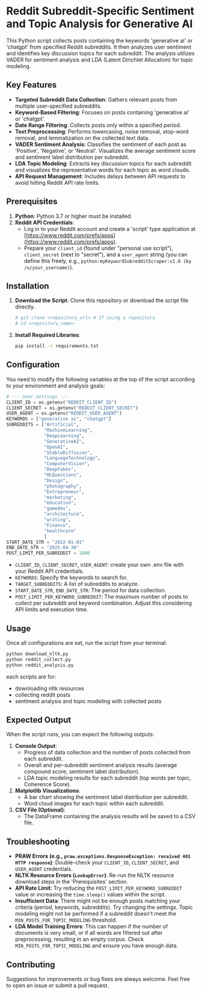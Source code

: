 # Reddit Subreddit-Specific Sentiment and Topic Analysis for Generative AI

This Python script collects posts containing the keywords 'generative ai' or 'chatgpt' from specified Reddit subreddits. It then analyzes user sentiment and identifies key discussion topics for each subreddit. The analysis utilizes VADER for sentiment analysis and LDA (Latent Dirichlet Allocation) for topic modeling.

## Key Features

-   **Targeted Subreddit Data Collection**: Gathers relevant posts from multiple user-specified subreddits.
-   **Keyword-Based Filtering**: Focuses on posts containing 'generative ai' or 'chatgpt'.
-   **Date Range Filtering**: Collects posts only within a specified period.
-   **Text Preprocessing**: Performs lowercasing, noise removal, stop-word removal, and lemmatization on the collected text data.
-   **VADER Sentiment Analysis**: Classifies the sentiment of each post as 'Positive', 'Negative', or 'Neutral'. Visualizes the average sentiment score and sentiment label distribution per subreddit.
-   **LDA Topic Modeling**: Extracts key discussion topics for each subreddit and visualizes the representative words for each topic as word clouds.
-   **API Request Management**: Includes delays between API requests to avoid hitting Reddit API rate limits.

## Prerequisites

1.  **Python**: Python 3.7 or higher must be installed.
2.  **Reddit API Credentials**:
    *   Log in to your Reddit account and create a 'script' type application at [https://www.reddit.com/prefs/apps](https://www.reddit.com/prefs/apps).
    *   Prepare your `client_id` (found under "personal use script"), `client_secret` (next to "secret"), and a `user_agent` string (you can define this freely, e.g., `python:myKeywordSubredditScraper:v1.0 (by /u/your_username)`).


## Installation

1.  **Download the Script**: Clone this repository or download the script file directly.
    ```bash
    # git clone <repository_url> # If using a repository
    # cd <repository_name>
    ```

2.  **Install Required Libraries**:
    ```bash
    pip install -r requirements.txt
    ```

## Configuration

You need to modify the following variables at the top of the script according to your environment and analysis goals:

```python
# --- User Settings ---
CLIENT_ID = os.getenv("REDDIT_CLIENT_ID") 
CLIENT_SECRET = os.getenv("REDDIT_CLIENT_SECRET")
USER_AGENT = os.getenv("REDDIT_USER_AGENT")
KEYWORDS = ["generative ai", "chatgpt"] 
SUBREDDITS = ["Artificial",
              "MachineLearning",
              "DeepLearning",
              "GenerativeAI",
              "OpenAI",
              "StableDiffusion",
              "LanguageTechnology",
              "ComputerVision",
              "DeepFakes",
              "MLQuestions",
              "Design",
              "photography",
              "Entrepreneur",
              "marketing",
              "education",
              "gamedev",
              "architecture",
              "writing",
              "Finance",
              "healthcare"
              ] 
START_DATE_STR = "2022-01-01"
END_DATE_STR = "2025-04-30"
POST_LIMIT_PER_SUBREDDIT = 1000
```

-   `CLIENT_ID`, `CLIENT_SECRET`, `USER_AGENT`: create your own .env file with your Reddit API credentials.
-   `KEYWORDS`: Specify the keywords to search for.
-   `TARGET_SUBREDDITS`: A list of subreddits to analyze.
-   `START_DATE_STR`, `END_DATE_STR`: The period for data collection.
-   `POST_LIMIT_PER_KEYWORD_SUBREDDIT`: The maximum number of posts to collect per subreddit and keyword combination. Adjust this considering API limits and execution time.


## Usage

Once all configurations are set, run the script from your terminal:

```bash
python download_nltk.py 
python reddit_collect.py 
python reddit_analysis.py 
```
each scripts are for:
- downloading nltk resources
- collecting reddit posts
- sentiment analysis and topic modeling with collected posts

## Expected Output

When the script runs, you can expect the following outputs:

1.  **Console Output**:
    *   Progress of data collection and the number of posts collected from each subreddit.
    *   Overall and per-subreddit sentiment analysis results (average compound score, sentiment label distribution).
    *   LDA topic modeling results for each subreddit (top words per topic, Coherence Score).
2.  **Matplotlib Visualizations**:
    *   A bar chart showing the sentiment label distribution per subreddit.
    *   Word cloud images for each topic within each subreddit.
3.  **CSV File (Optional)**:
    *   The DataFrame containing the analysis results will be saved to a CSV file.

## Troubleshooting

-   **PRAW Errors (e.g., `praw.exceptions.ResponseException: received 401 HTTP response`)**: Double-check your `CLIENT_ID`, `CLIENT_SECRET`, and `USER_AGENT` credentials.
-   **NLTK Resource Errors (`LookupError`)**: Re-run the NLTK resource download steps in the 'Prerequisites' section.
-   **API Rate Limit**: Try reducing the `POST_LIMIT_PER_KEYWORD_SUBREDDIT` value or increasing the `time.sleep()` values within the script.
-   **Insufficient Data**: There might not be enough posts matching your criteria (period, keywords, subreddits). Try changing the settings. Topic modeling might not be performed if a subreddit doesn't meet the `MIN_POSTS_FOR_TOPIC_MODELING` threshold.
-   **LDA Model Training Errors**: This can happen if the number of documents is very small, or if all words are filtered out after preprocessing, resulting in an empty corpus. Check `MIN_POSTS_FOR_TOPIC_MODELING` and ensure you have enough data.

## Contributing

Suggestions for improvements or bug fixes are always welcome. Feel free to open an issue or submit a pull request.

